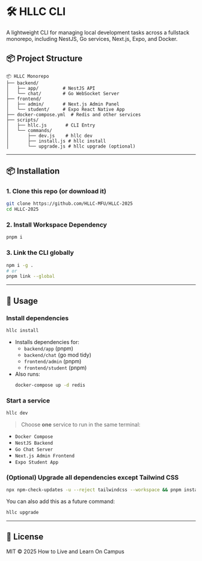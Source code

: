 # 🛠️ HLLC CLI

A lightweight CLI for managing local development tasks across a fullstack monorepo, including NestJS, Go services, Next.js, Expo, and Docker.

## 📦 Project Structure

```
📦 HLLC Monorepo
├── backend/
│   ├── app/         # NestJS API
│   └── chat/        # Go WebSocket Server
├── frontend/
│   ├── admin/       # Next.js Admin Panel
│   └── student/     # Expo React Native App
├── docker-compose.yml  # Redis and other services
├── scripts/
│   ├── hllc.js       # CLI Entry
│   └── commands/
│       ├── dev.js    # hllc dev
│       ├── install.js # hllc install
│       └── upgrade.js # hllc upgrade (optional)
```

---

## 📦 Installation

### 1. Clone this repo (or download it)
```bash
git clone https://github.com/HLLC-MFU/HLLC-2025
cd HLLC-2025
```


### 2. Install Workspace Dependency
```bash
pnpm i
```

### 3. Link the CLI globally
```bash
npm i -g .
# or
pnpm link --global
```

---

## 🚀 Usage
### Install dependencies

```bash
hllc install
```

- Installs dependencies for:
  - `backend/app` (pnpm)
  - `backend/chat` (go mod tidy)
  - `frontend/admin` (pnpm)
  - `frontend/student` (pnpm)
- Also runs:
  ```bash
  docker-compose up -d redis
  ```

### Start a service

```bash
hllc dev
```

> Choose **one** service to run in the same terminal:
- `Docker Compose`
- `NestJS Backend`
- `Go Chat Server`
- `Next.js Admin Frontend`
- `Expo Student App`


### (Optional) Upgrade all dependencies except Tailwind CSS

```bash
npx npm-check-updates -u --reject tailwindcss --workspace && pnpm install
```

You can also add this as a future command:
```bash
hllc upgrade
```

---

## 🧾 License

MIT © 2025 How to Live and Learn On Campus
